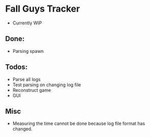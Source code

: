 # Fall Guys Tracker

* Currently WIP
## Done:
* Parsing spawn

## Todos:
* Parse all logs
* Test parsing on changing log file
* Reconstruct game
* GUI

## Misc
* Measuring the time cannot be done because log file format has changed.
